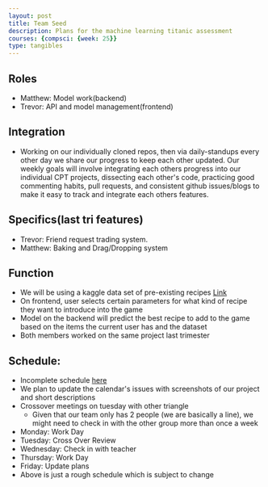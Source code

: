 ```yaml
---
layout: post
title: Team Seed
description: Plans for the machine learning titanic assessment
courses: {compsci: {week: 25}}
type: tangibles
---
```


## Roles
- Matthew: Model work(backend)
- Trevor: API and model management(frontend)

## Integration
- Working on our individually cloned repos, then via daily-standups every other day we share our progress to keep each other updated. Our weekly goals will involve integrating each others progress into our individual CPT projects, dissecting each other's code, practicing good commenting habits, pull requests, and consistent github issues/blogs to make it easy to track and integrate each others features. 

## Specifics(last tri features)
- Trevor: Friend request trading system. 
- Matthew: Baking and Drag/Dropping system

## Function
- We will be using a kaggle data set of pre-existing recipes <a href="https://www.kaggle.com/datasets/paultimothymooney/recipenlg">Link</a>
- On frontend, user selects certain parameters for what kind of recipe they want to introduce into the game
- Model on the backend will predict the best recipe to add to the game based on the items the current user has and the dataset
- Both members worked on the same project last trimester

## Schedule:
- Incomplete schedule <a href="https://github.com/orgs/MKAAT/projects/2/views/1">here</a>
- We plan to update the calendar's issues with screenshots of our project and short descriptions
- Crossover meetings on tuesday with other triangle
    - Given that our team only has 2 people (we are basically a line), we might need to check in with the other group more than once a week
- Monday: Work Day
- Tuesday: Cross Over Review
- Wednesday: Check in with teacher
- Thursday: Work Day
- Friday: Update plans
- Above is just a rough schedule which is subject to change
